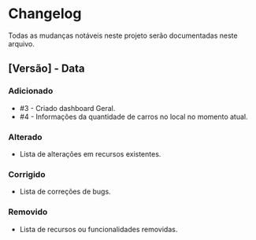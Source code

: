 # Changelog

Todas as mudanças notáveis neste projeto serão documentadas neste arquivo.

## [Versão] - Data

### Adicionado

* #3 - Criado dashboard Geral.
* #4 - Informações da quantidade de carros no local no momento atual.

### Alterado

- Lista de alterações em recursos existentes.

### Corrigido

- Lista de correções de bugs.

### Removido

- Lista de recursos ou funcionalidades removidas.


